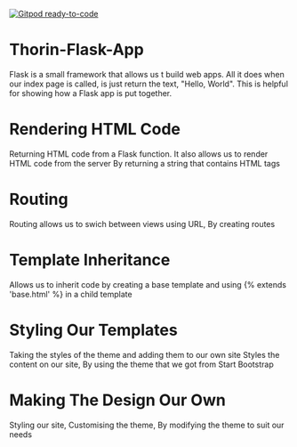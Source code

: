 [![Gitpod ready-to-code](https://img.shields.io/badge/Gitpod-ready--to--code-blue?logo=gitpod)](https://gitpod.io/#https://github.com/Benjamin144/Thorin-Flask-App)

# Thorin-Flask-App

Flask is a small framework that allows us t build web apps.
All it does when our index page is called, is just return the text, "Hello, World".
This is helpful for showing how a Flask app is put together.

# Rendering HTML Code #
Returning HTML code from a Flask function. It also allows us to render HTML code from the server By returning a string that contains HTML tags

# Routing #
Routing allows us to swich between views using URL, By creating routes

# Template Inheritance #
Allows us to inherit code by creating a base template and using {% extends 'base.html' %} in a child template

# Styling Our Templates #
Taking the styles of the theme and adding them to our own site Styles the content on our site, By using the theme that we got from Start Bootstrap

# Making The Design Our Own #
Styling our site, Customising the theme, By modifying the theme to suit our needs

